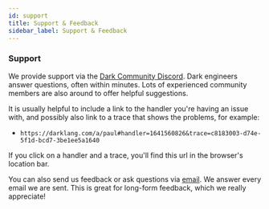 ```yaml
---
id: support
title: Support & Feedback
sidebar_label: Support & Feedback
---
```


### Support

We provide support via the
[Dark Community Discord](https://darklang.com/discord-invite). Dark engineers
answer questions, often within minutes. Lots of experienced community members
are also around to offer helpful suggestions.

It is usually helpful to include a link to the handler you're having an issue
with, and possibly also link to a trace that shows the problems, for example:

- `https://darklang.com/a/paul#handler=1641560826&trace=c8183003-d74e-5f1d-bcd7-3be1ee5a1640`

If you click on a handler and a trace, you'll find this url in the browser's
location bar.

You can also send us feedback or ask questions via
[email](mailto:feedback@darklang.com). We answer every email we are sent. This
is great for long-form feedback, which we really appreciate!
